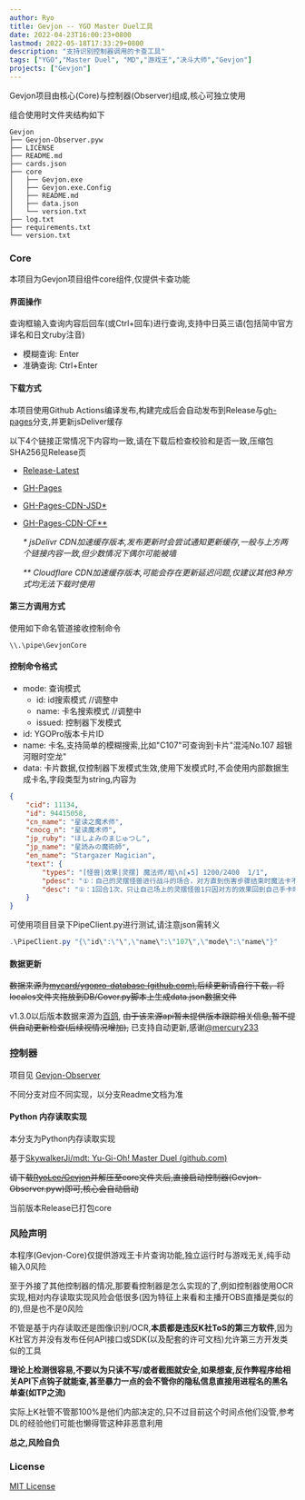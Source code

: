 ```yaml
---
author: Ryo
title: Gevjon -- YGO Master Duel工具
date: 2022-04-23T16:00:23+0800
lastmod: 2022-05-18T17:33:29+0800
description: "支持识别控制器调用的卡查工具"
tags: ["YGO","Master Duel", "MD","游戏王","决斗大师","Gevjon"]
projects: ["Gevjon"]
---
```


Gevjon项目由核心(Core)与控制器(Observer)组成,核心可独立使用

组合使用时文件夹结构如下

```
Gevjon
├── Gevjon-Observer.pyw
├── LICENSE
├── README.md
├── cards.json
├── core
│   ├── Gevjon.exe
│   ├── Gevjon.exe.Config
│   ├── README.md
│   ├── data.json
│   └── version.txt
├── log.txt
├── requirements.txt
└── version.txt
```



### Core

本项目为Gevjon项目组件core组件,仅提供卡查功能

#### 界面操作

查询框输入查询内容后回车(或Ctrl+回车)进行查询,支持中日英三语(包括简中官方译名和日文ruby注音)

- 模糊查询: Enter
- 准确查询: Ctrl+Enter

#### 下载方式

本项目使用Github Actions编译发布,构建完成后会自动发布到Release与[gh-pages](https://github.com/RyoLee/Gevjon/tree/gh-pages)分支,并更新jsDeliver缓存

以下4个链接正常情况下内容均一致,请在下载后检查校验和是否一致,压缩包SHA256见Release页

- [Release-Latest](https://github.com/RyoLee/Gevjon/releases/latest)

- [GH-Pages](https://github.com/RyoLee/Gevjon/raw/gh-pages/Gevjon.7z)

- [GH-Pages-CDN-JSD*](https://cdn.jsdelivr.net/gh/RyoLee/Gevjon@gh-pages/Gevjon.7z)

- [GH-Pages-CDN-CF**](https://raw.githubusercontents.com/RyoLee/Gevjon/gh-pages/Gevjon.7z)
    
    *\* jsDelivr CDN加速缓存版本,发布更新时会尝试通知更新缓存,一般与上方两个链接内容一致,但少数情况下偶尔可能被墙*

    *\*\* Cloudflare CDN加速缓存版本,可能会存在更新延迟问题,仅建议其他3种方式均无法下载时使用*

#### 第三方调用方式

使用如下命名管道接收控制命令

```\\.\pipe\GevjonCore```

#### 控制命令格式

- mode: 查询模式
  - id: id搜索模式  //调整中
  - name: 卡名搜索模式 //调整中
  - issued: 控制器下发模式
- id: YGOPro版本卡片ID
- name: 卡名,支持简单的模糊搜索,比如"C107"可查询到卡片"混沌No.107 超银河眼时空龙"
- data: 卡片数据,仅控制器下发模式生效,使用下发模式时,不会使用内部数据生成卡名,字段类型为string,内容为
```json
{
	"cid": 11134,
	"id": 94415058,
	"cn_name": "星读之魔术师",
	"cnocg_n": "星读魔术师",
	"jp_ruby": "ほしよみのまじゅつし",
	"jp_name": "星読みの魔術師",
	"en_name": "Stargazer Magician",
	"text": {
		"types": "[怪兽|效果|灵摆] 魔法师/暗\n[★5] 1200/2400  1/1",
		"pdesc": "①：自己的灵摆怪兽进行战斗的场合，对方直到伤害步骤结束时魔法卡不能发动。\n②：另一边的自己的灵摆区域没有「魔术师」卡或者「异色眼」卡存在的场合，这张卡的灵摆刻度变成4。",
		"desc": "①：1回合1次，只让自己场上的灵摆怪兽1只因对方的效果回到自己手卡时才能发动。那1只同名怪兽从手卡特殊召唤。"
	}
}
```

可使用项目目录下PipeClient.py进行测试,请注意json需转义

```powershell
.\PipeClient.py "{\"id\":\"\",\"name\":\"107\",\"mode\":\"name\"}"
```
#### 数据更新

~~数据来源为[mycard/ygopro-database (github.com)](https://github.com/mycard/ygopro-database),后续更新请自行下载，将locales文件夹拖放到DB/Cover.py脚本上生成data.json数据文件~~

v1.3.0以后版本数据来源为[百鸽](https://ygocdb.com/), ~~由于该来源api暂未提供版本跟踪相关信息,暂不提供自动更新检查(后续视情况增加),~~ 已支持自动更新,感谢[@mercury233](https://github.com/mercury233)

### 控制器

项目见 [Gevjon-Observer](https://github.com/RyoLee/Gevjon-Observer)

不同分支对应不同实现，以分支Readme文档为准

#### Python 内存读取实现

本分支为Python内存读取实现

基于[SkywalkerJi/mdt: Yu-Gi-Oh! Master Duel (github.com)](https://github.com/SkywalkerJi/mdt)

~~请下载[RyoLee/Gevjon](https://github.com/RyoLee/Gevjon/)并解压至core文件夹后,直接启动控制器(Gevjon-Observer.pyw)即可,核心会自动启动~~

当前版本Release已打包core

### 风险声明

本程序(Gevjon-Core)仅提供游戏王卡片查询功能,独立运行时与游戏无关,纯手动输入0风险

至于外接了其他控制器的情况,那要看控制器是怎么实现的了,例如控制器使用OCR实现,相对内存读取实现风险会低很多(因为特征上来看和主播开OBS直播是类似的的),但是也不是0风险

不管是基于内存读取还是图像识别/OCR,**本质都是违反K社ToS的第三方软件**,因为K社官方并没有发布任何API接口或SDK(以及配套的许可文档)允许第三方开发类似的工具

**理论上检测很容易,不要以为只读不写/或者截图就安全,如果想查,反作弊程序给相关API下点钩子就能查,甚至暴力一点的会不管你的隐私信息直接用进程名的黑名单查(如TP之流)**

实际上K社管不管那100%是他们内部决定的,只不过目前这个时间点他们没管,参考DL的经验他们可能也懒得管这种非恶意利用

**总之,风险自负**

### License

[MIT License](https://github.com/RyoLee/Gevjon/blob/master/LICENSE)